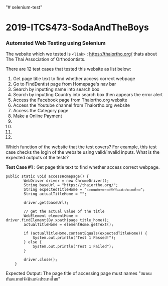 "# selenium-test" 
# 2019-ITCS473-SodaAndTheBoys
### Automated Web Testing using Selenium

The website which we tested is `<link>` : <https://thaiortho.org/> thats about The Thai Association of Orthodontists.

There are 12 test cases that tested this website as list below:
                
1. Get page title text to find whether access correct webpage 
2. Go to FindDentist page from Homepage's nav bar
3. Search by inputting name into search box
4. Search by inputting Country into search box then appears the error alert
5. Access the Facebook page from Thaiortho.org website
6. Access the Youtube channel from Thaiortho.org website
7. Access the Category page
8. Make a Online Payment
9. 
10.
11.
12. 


Which function of the website that the test covers? For example, this test case checks the login of the website using valid/invalid inputs.
What is the expected outputs of the tests?

**Test Case #1** : Get page title text to find whether access correct webpage.

	public static void accessHomepage() {
			WebDriver driver = new ChromeDriver();
			String baseUrl = "https://thaiortho.org/";
			String expectedTitleHome = "สมาคมทันตแพทย์จัดฟันแห่งประเทศไทย";
			String actualTitleHome = "";

			driver.get(baseUrl);

			// get the actual value of the title
			WebElement elementHome = driver.findElement(By.xpath(page_title_home));
			actualTitleHome = elementHome.getText();

			if (actualTitleHome.contentEquals(expectedTitleHome)) {
				System.out.println("Test 1 Passed!");
			} else {
				System.out.println("Test 1 Failed");
			}

			driver.close();
		}

Expected Output: The page title of accessing page must names "สมาคมทันตแพทย์จัดฟันแห่งประเทศไทย"



